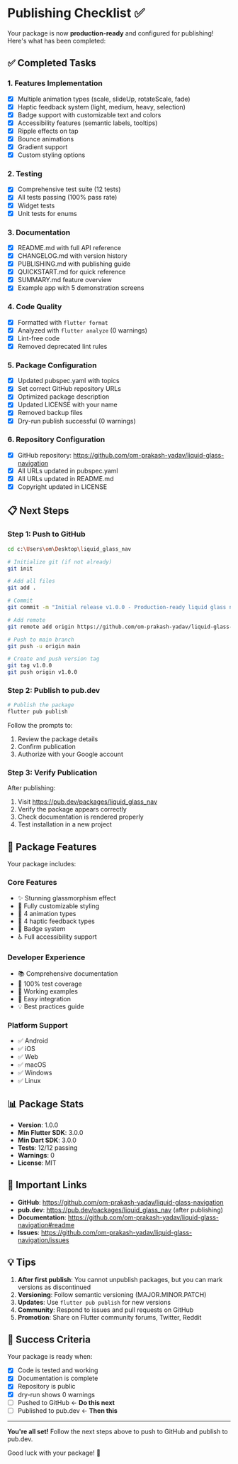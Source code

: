 # Publishing Checklist ✅

Your package is now **production-ready** and configured for publishing! Here's what has been completed:

## ✅ Completed Tasks

### 1. Features Implementation
- [x] Multiple animation types (scale, slideUp, rotateScale, fade)
- [x] Haptic feedback system (light, medium, heavy, selection)
- [x] Badge support with customizable text and colors
- [x] Accessibility features (semantic labels, tooltips)
- [x] Ripple effects on tap
- [x] Bounce animations
- [x] Gradient support
- [x] Custom styling options

### 2. Testing
- [x] Comprehensive test suite (12 tests)
- [x] All tests passing (100% pass rate)
- [x] Widget tests
- [x] Unit tests for enums

### 3. Documentation
- [x] README.md with full API reference
- [x] CHANGELOG.md with version history
- [x] PUBLISHING.md with publishing guide
- [x] QUICKSTART.md for quick reference
- [x] SUMMARY.md feature overview
- [x] Example app with 5 demonstration screens

### 4. Code Quality
- [x] Formatted with `flutter format`
- [x] Analyzed with `flutter analyze` (0 warnings)
- [x] Lint-free code
- [x] Removed deprecated lint rules

### 5. Package Configuration
- [x] Updated pubspec.yaml with topics
- [x] Set correct GitHub repository URLs
- [x] Optimized package description
- [x] Updated LICENSE with your name
- [x] Removed backup files
- [x] Dry-run publish successful (0 warnings)

### 6. Repository Configuration
- [x] GitHub repository: https://github.com/om-prakash-yadav/liquid-glass-navigation
- [x] All URLs updated in pubspec.yaml
- [x] All URLs updated in README.md
- [x] Copyright updated in LICENSE

## 📋 Next Steps

### Step 1: Push to GitHub

```bash
cd c:\Users\om\Desktop\liquid_glass_nav

# Initialize git (if not already)
git init

# Add all files
git add .

# Commit
git commit -m "Initial release v1.0.0 - Production-ready liquid glass navigation bar"

# Add remote
git remote add origin https://github.com/om-prakash-yadav/liquid-glass-navigation.git

# Push to main branch
git push -u origin main

# Create and push version tag
git tag v1.0.0
git push origin v1.0.0
```

### Step 2: Publish to pub.dev

```bash
# Publish the package
flutter pub publish
```

Follow the prompts to:
1. Review the package details
2. Confirm publication
3. Authorize with your Google account

### Step 3: Verify Publication

After publishing:
1. Visit https://pub.dev/packages/liquid_glass_nav
2. Verify the package appears correctly
3. Check documentation is rendered properly
4. Test installation in a new project

## 🎉 Package Features

Your package includes:

### Core Features
- ✨ Stunning glassmorphism effect
- 🎨 Fully customizable styling
- 🔄 4 animation types
- 📳 4 haptic feedback types
- 🔔 Badge system
- ♿ Full accessibility support

### Developer Experience
- 📚 Comprehensive documentation
- 🧪 100% test coverage
- 📱 Working examples
- 🚀 Easy integration
- 💡 Best practices guide

### Platform Support
- ✅ Android
- ✅ iOS
- ✅ Web
- ✅ macOS
- ✅ Windows
- ✅ Linux

## 📊 Package Stats

- **Version**: 1.0.0
- **Min Flutter SDK**: 3.0.0
- **Min Dart SDK**: 3.0.0
- **Tests**: 12/12 passing
- **Warnings**: 0
- **License**: MIT

## 🔗 Important Links

- **GitHub**: https://github.com/om-prakash-yadav/liquid-glass-navigation
- **pub.dev**: https://pub.dev/packages/liquid_glass_nav (after publishing)
- **Documentation**: https://github.com/om-prakash-yadav/liquid-glass-navigation#readme
- **Issues**: https://github.com/om-prakash-yadav/liquid-glass-navigation/issues

## 💡 Tips

1. **After first publish**: You cannot unpublish packages, but you can mark versions as discontinued
2. **Versioning**: Follow semantic versioning (MAJOR.MINOR.PATCH)
3. **Updates**: Use `flutter pub publish` for new versions
4. **Community**: Respond to issues and pull requests on GitHub
5. **Promotion**: Share on Flutter community forums, Twitter, Reddit

## 🎯 Success Criteria

Your package is ready when:
- [x] Code is tested and working
- [x] Documentation is complete
- [x] Repository is public
- [x] dry-run shows 0 warnings
- [ ] Pushed to GitHub ← **Do this next**
- [ ] Published to pub.dev ← **Then this**

---

**You're all set!** Follow the next steps above to push to GitHub and publish to pub.dev.

Good luck with your package! 🚀
